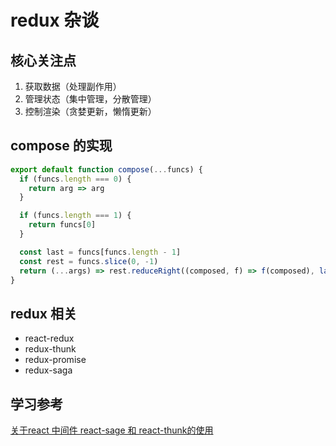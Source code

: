 # redux 杂谈

## 核心关注点

1. 获取数据（处理副作用）
2. 管理状态（集中管理，分散管理）
3. 控制渲染（贪婪更新，懒惰更新）


## compose 的实现

```js
export default function compose(...funcs) {
  if (funcs.length === 0) {
    return arg => arg
  }

  if (funcs.length === 1) {
    return funcs[0]
  }

  const last = funcs[funcs.length - 1]
  const rest = funcs.slice(0, -1)
  return (...args) => rest.reduceRight((composed, f) => f(composed), last(...args))
}
```
## redux 相关

- react-redux
- redux-thunk
- redux-promise
- redux-saga

## 学习参考

[关于react 中间件 react-sage 和 react-thunk的使用](https://juejin.cn/post/6844903989314584590)
